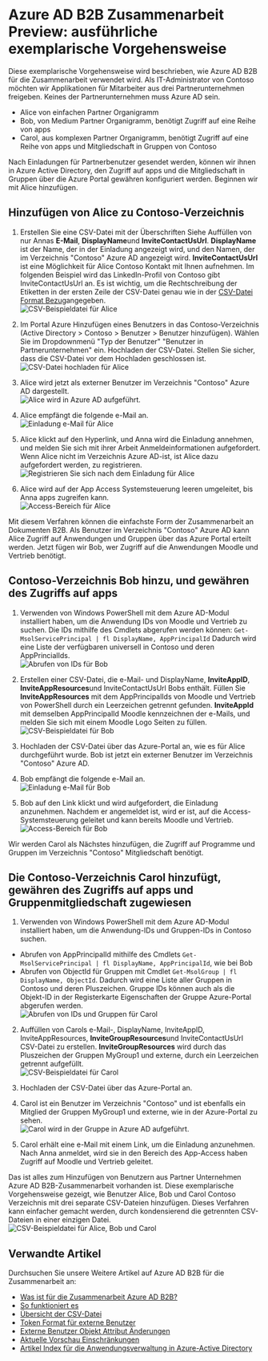 <properties
   pageTitle="Ausführliche exemplarische Vorgehensweise mit Azure Active Directory B2B Zusammenarbeit Preview | Microsoft Azure"
   description="Azure Active Directory B2B Zusammenarbeit unterstützt Ihre unternehmensweit Beziehungen Business Partner an Ihre corporate Applikationen Selektives Zugriff auf"
   services="active-directory"
   documentationCenter=""
   authors="viv-liu"
   manager="cliffdi"
   editor=""
   tags=""/>

<tags
   ms.service="active-directory"
   ms.devlang="NA"
   ms.topic="get-started-article"
   ms.tgt_pltfrm="NA"
   ms.workload="identity"
   ms.date="05/09/2016"
   ms.author="viviali"/>

# <a name="azure-ad-b2b-collaboration-preview-detailed-walkthrough"></a>Azure AD B2B Zusammenarbeit Preview: ausführliche exemplarische Vorgehensweise

Diese exemplarische Vorgehensweise wird beschrieben, wie Azure AD B2B für die Zusammenarbeit verwendet wird. Als IT-Administrator von Contoso möchten wir Applikationen für Mitarbeiter aus drei Partnerunternehmen freigeben. Keines der Partnerunternehmen muss Azure AD sein.

- Alice von einfachen Partner Organigramm
- Bob, von Medium Partner Organigramm, benötigt Zugriff auf eine Reihe von apps
- Carol, aus komplexen Partner Organigramm, benötigt Zugriff auf eine Reihe von apps und Mitgliedschaft in Gruppen von Contoso

Nach Einladungen für Partnerbenutzer gesendet werden, können wir ihnen in Azure Active Directory, den Zugriff auf apps und die Mitgliedschaft in Gruppen über die Azure Portal gewähren konfiguriert werden. Beginnen wir mit Alice hinzufügen.

## <a name="adding-alice-to-the-contoso-directory"></a>Hinzufügen von Alice zu Contoso-Verzeichnis
1. Erstellen Sie eine CSV-Datei mit der Überschriften Siehe Auffüllen von nur Annas **E-Mail**, **DisplayName**und **InviteContactUsUrl**. **DisplayName** ist der Name, der in der Einladung angezeigt wird, und den Namen, der im Verzeichnis "Contoso" Azure AD angezeigt wird. **InviteContactUsUrl** ist eine Möglichkeit für Alice Contoso Kontakt mit Ihnen aufnehmen. Im folgenden Beispiel wird das LinkedIn-Profil von Contoso gibt InviteContactUsUrl an. Es ist wichtig, um die Rechtschreibung der Etiketten in der ersten Zeile der CSV-Datei genau wie in der [CSV-Datei Format Bezug](active-directory-b2b-references-csv-file-format.md)angegeben.  
![CSV-Beispieldatei für Alice](./media/active-directory-b2b-detailed-walkthrough/AliceCSV.png)

2. Im Portal Azure Hinzufügen eines Benutzers in das Contoso-Verzeichnis (Active Directory > Contoso > Benutzer > Benutzer hinzufügen). Wählen Sie im Dropdownmenü "Typ der Benutzer" "Benutzer in Partnerunternehmen" ein. Hochladen der CSV-Datei. Stellen Sie sicher, dass die CSV-Datei vor dem Hochladen geschlossen ist.  
![CSV-Datei hochladen für Alice](./media/active-directory-b2b-detailed-walkthrough/AliceUpload.png)

3. Alice wird jetzt als externer Benutzer im Verzeichnis "Contoso" Azure AD dargestellt.  
![Alice wird in Azure AD aufgeführt.](./media/active-directory-b2b-detailed-walkthrough/AliceInAD.png)

4. Alice empfängt die folgende e-Mail an.  
![Einladung e-Mail für Alice](./media/active-directory-b2b-detailed-walkthrough/AliceEmail.png)

5. Alice klickt auf den Hyperlink, und Anna wird die Einladung annehmen, und melden Sie sich mit ihrer Arbeit Anmeldeinformationen aufgefordert. Wenn Alice nicht im Verzeichnis Azure AD-ist, ist Alice dazu aufgefordert werden, zu registrieren.  
![Registrieren Sie sich nach dem Einladung für Alice](./media/active-directory-b2b-detailed-walkthrough/AliceSignUp.png)

6. Alice wird auf der App Access Systemsteuerung leeren umgeleitet, bis Anna apps zugreifen kann.  
![Access-Bereich für Alice](./media/active-directory-b2b-detailed-walkthrough/AliceAccessPanel.png)

Mit diesem Verfahren können die einfachste Form der Zusammenarbeit an Dokumenten B2B. Als Benutzer im Verzeichnis "Contoso" Azure AD kann Alice Zugriff auf Anwendungen und Gruppen über das Azure Portal erteilt werden. Jetzt fügen wir Bob, wer Zugriff auf die Anwendungen Moodle und Vertrieb benötigt.

## <a name="adding-bob-to-the-contoso-directory-and-granting-access-to-apps"></a>Contoso-Verzeichnis Bob hinzu, und gewähren des Zugriffs auf apps
1. Verwenden von Windows PowerShell mit dem Azure AD-Modul installiert haben, um die Anwendung IDs von Moodle und Vertrieb zu suchen. Die IDs mithilfe des Cmdlets abgerufen werden können: `Get-MsolServicePrincipal | fl DisplayName, AppPrincipalId` Dadurch wird eine Liste der verfügbaren universell in Contoso und deren AppPrincialIds.  
![Abrufen von IDs für Bob](./media/active-directory-b2b-detailed-walkthrough/BobPowerShell.png)

2. Erstellen einer CSV-Datei, die e-Mail- und DisplayName, **InviteAppID**, **InviteAppResources**und InviteContactUsUrl Bobs enthält. Füllen Sie **InviteAppResources** mit dem AppPrincipalIds von Moodle und Vertrieb von PowerShell durch ein Leerzeichen getrennt gefunden. **InviteAppId** mit demselben AppPrincipalId Moodle kennzeichnen der e-Mails, und melden Sie sich mit einem Moodle Logo Seiten zu füllen.  
![CSV-Beispieldatei für Bob](./media/active-directory-b2b-detailed-walkthrough/BobCSV.png)

3. Hochladen der CSV-Datei über das Azure-Portal an, wie es für Alice durchgeführt wurde. Bob ist jetzt ein externer Benutzer im Verzeichnis "Contoso" Azure AD.

4. Bob empfängt die folgende e-Mail an.  
![Einladung e-Mail für Bob](./media/active-directory-b2b-detailed-walkthrough/BobEmail.png)

5. Bob auf den Link klickt und wird aufgefordert, die Einladung anzunehmen. Nachdem er angemeldet ist, wird er ist, auf die Access-Systemsteuerung geleitet und kann bereits Moodle und Vertrieb.  
![Access-Bereich für Bob](./media/active-directory-b2b-detailed-walkthrough/BobAccessPanel.png)

Wir werden Carol als Nächstes hinzufügen, die Zugriff auf Programme und Gruppen im Verzeichnis "Contoso" Mitgliedschaft benötigt.

## <a name="adding-carol-to-the-contoso-directory-granting-access-to-apps-and-giving-group-membership"></a>Die Contoso-Verzeichnis Carol hinzufügt, gewähren des Zugriffs auf apps und Gruppenmitgliedschaft zugewiesen

1. Verwenden von Windows PowerShell mit dem Azure AD-Modul installiert haben, um die Anwendung-IDs und Gruppen-IDs in Contoso suchen.
 - Abrufen von AppPrincipalId mithilfe des Cmdlets `Get-MsolServicePrincipal | fl DisplayName, AppPrincipalId`, wie bei Bob
 - Abrufen von ObjectId für Gruppen mit Cmdlet `Get-MsolGroup | fl DisplayName, ObjectId`. Dadurch wird eine Liste aller Gruppen in Contoso und deren Pluszeichen. Gruppe IDs können auch als die Objekt-ID in der Registerkarte Eigenschaften der Gruppe Azure-Portal abgerufen werden.  
![Abrufen von IDs und Gruppen für Carol](./media/active-directory-b2b-detailed-walkthrough/CarolPowerShell.png)

2. Auffüllen von Carols e-Mail-, DisplayName, InviteAppID, InviteAppResources, **InviteGroupResources**und InviteContactUsUrl CSV-Datei zu erstellen. **InviteGroupResources** wird durch das Pluszeichen der Gruppen MyGroup1 und externe, durch ein Leerzeichen getrennt aufgefüllt.  
![CSV-Beispieldatei für Carol](./media/active-directory-b2b-detailed-walkthrough/CarolCSV.png)

3. Hochladen der CSV-Datei über das Azure-Portal an.

4. Carol ist ein Benutzer im Verzeichnis "Contoso" und ist ebenfalls ein Mitglied der Gruppen MyGroup1 und externe, wie in der Azure-Portal zu sehen.  
![Carol wird in der Gruppe in Azure AD aufgeführt.](./media/active-directory-b2b-detailed-walkthrough/CarolGroup.png)

5. Carol erhält eine e-Mail mit einem Link, um die Einladung anzunehmen. Nach Anna anmeldet, wird sie in den Bereich des App-Access haben Zugriff auf Moodle und Vertrieb geleitet.  

Das ist alles zum Hinzufügen von Benutzern aus Partner Unternehmen Azure AD B2B-Zusammenarbeit vorhanden ist. Diese exemplarische Vorgehensweise gezeigt, wie Benutzer Alice, Bob und Carol Contoso Verzeichnis mit drei separate CSV-Dateien hinzufügen. Dieses Verfahren kann einfacher gemacht werden, durch kondensierend die getrennten CSV-Dateien in einer einzigen Datei.  
![CSV-Beispieldatei für Alice, Bob und Carol](./media/active-directory-b2b-detailed-walkthrough/CombinedCSV.png)

## <a name="related-articles"></a>Verwandte Artikel
Durchsuchen Sie unsere Weitere Artikel auf Azure AD B2B für die Zusammenarbeit an:

- [Was ist für die Zusammenarbeit Azure AD B2B?](active-directory-b2b-what-is-azure-ad-b2b.md)
- [So funktioniert es](active-directory-b2b-how-it-works.md)
- [Übersicht der CSV-Datei](active-directory-b2b-references-csv-file-format.md)
- [Token Format für externe Benutzer](active-directory-b2b-references-external-user-token-format.md)
- [Externe Benutzer Objekt Attribut Änderungen](active-directory-b2b-references-external-user-object-attribute-changes.md)
- [Aktuelle Vorschau Einschränkungen](active-directory-b2b-current-preview-limitations.md)
- [Artikel Index für die Anwendungsverwaltung in Azure-Active Directory](active-directory-apps-index.md)
